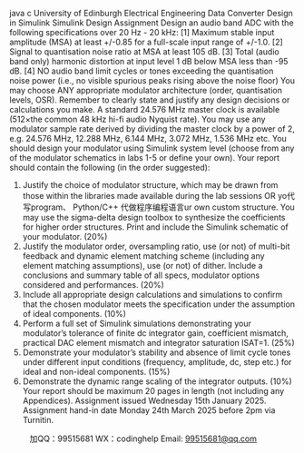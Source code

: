 java c University of Edinburgh Electrical Engineering
Data Converter Design in Simulink
Simulink Design Assignment
Design an audio band ADC with the following specifications over 20 Hz - 20 kHz:
[1] Maximum stable input amplitude (MSA) at least +/-0.85 for a full-scale input range of +/-1.0.
[2] Signal to quantisation noise ratio at MSA at least 105 dB.
[3] Total (audio band only) harmonic distortion at input level 1 dB below MSA less than -95 dB.
[4] NO audio band limit cycles or tones exceeding the quantisation noise power (i.e., no visible spurious
peaks rising above the noise floor)
You may choose ANY appropriate modulator architecture (order, quantisation levels, OSR). Remember to clearly state and justify any design decisions or calculations you make.
A standard 24.576 MHz master clock is available (512×the common 48 kHz hi-fi audio Nyquist rate). You may use any modulator sample rate derived by dividing the master clock by a power of 2, e.g. 24.576 MHz, 12.288 MHz, 6.144 MHz, 3.072 MHz, 1.536 MHz etc.
You should design your modulator using Simulink system level (choose from any of the modulator schematics in labs 1-5 or define your own).
Your report should contain the following (in the order suggested):
1. Justify the choice of modulator structure, which may be drawn from those within the libraries made available during the lab sessions OR yo代 写program、 Python/C++
代做程序编程语言ur own custom structure. You may use the sigma-delta design toolbox to synthesize the coefficients for higher order structures. Print and include the Simulink schematic of your modulator. (20%)
2. Justify the modulator order, oversampling ratio, use (or not) of multi-bit feedback and dynamic element matching scheme (including any element matching assumptions), use (or not) of dither. Include a conclusions and summary table of all specs, modulator options considered and performances. (20%)
3. Include all appropriate design calculations and simulations to confirm that the chosen modulator meets the specification under the assumption of ideal components. (10%)
4. Perform a full set of Simulink simulations demonstrating your modulator’s tolerance of finite dc integrator gain, coefficient mismatch, practical DAC element mismatch and integrator saturation ISAT=1. (25%)
5. Demonstrate your modulator’s stability and absence of limit cycle tones under different input conditions (frequency, amplitude, dc, step etc.) for ideal and non-ideal components. (15%)
6. Demonstrate the dynamic range scaling of the integrator outputs. (10%)
Your report should be maximum 20 pages in length (not including any Appendices). Assignment issued Wednesday 15th January 2025.
Assignment hand-in date Monday 24th March 2025 before 2pm via Turnitin.

         
加QQ：99515681  WX：codinghelp  Email: 99515681@qq.com
